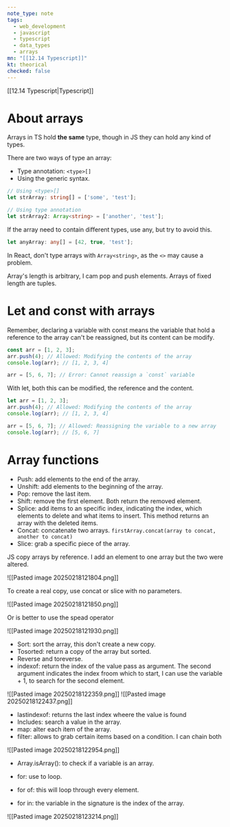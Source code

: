 ```yaml
---
note_type: note
tags:
  - web_development
  - javascript
  - typescript
  - data_types
  - arrays
mn: "[[12.14 Typescript]]"
kt: theorical
checked: false
---
```

[[12.14 Typescript|Typescript]]

# About arrays
Arrays in TS hold **the same** type, though in JS they can hold any kind of types. 

There are two ways of type an array: 
- Type annotation: `<type>[]`
- Using the generic syntax.  

```ts
// Using <type>[]
let strArray: string[] = ['some', 'test']; 

// Using type annotation
let strArray2: Array<string> = ['another', 'test']; 
```

If the array need to contain different types, use any, but try to avoid this. 

```ts
let anyArray: any[] = [42, true, 'test']; 
```

In React, don't type arrays with `Array<string>`, as the `<>` may cause a problem. 

Array's length is arbitrary, I cam pop and push elements. Arrays of fixed length are tuples. 

# Let and const with arrays
Remember, declaring a variable with const means the variable that hold a reference to the array can't be reassigned, but its content can be modify.

```js
const arr = [1, 2, 3];
arr.push(4); // Allowed: Modifying the contents of the array
console.log(arr); // [1, 2, 3, 4]

arr = [5, 6, 7]; // Error: Cannot reassign a `const` variable
```

With let, both this can be modified, the reference and the content.

```js
let arr = [1, 2, 3];
arr.push(4); // Allowed: Modifying the contents of the array
console.log(arr); // [1, 2, 3, 4]

arr = [5, 6, 7]; // Allowed: Reassigning the variable to a new array
console.log(arr); // [5, 6, 7]
```

# Array functions
- Push: add elements to the end of the array.
- Unshift: add elements to the beginning of the array. 
- Pop: remove the last item.
- Shift: remove the first element.
Both return the removed element. 
- Splice: add items to an specific index, indicating the index, which elements to delete and what items to insert. This method returns an array with the deleted items. 
- Concat: concatenate two arrays. `firstArray.concat(array to concat, another to concat)`
- Slice: grab a specific piece of the array. 

JS copy arrays by reference. I add an element to one array but the two were altered.

![[Pasted image 20250218121804.png]]

To create a real copy, use concat or slice with no parameters. 

![[Pasted image 20250218121850.png]]

Or is better to use the spead operator

![[Pasted image 20250218121930.png]]

- Sort: sort the array, this don't create a new copy.
- Tosorted: return a copy of the array but sorted.
- Reverse and toreverse. 
- indexof: return the index of the value pass as argument. The second argument indicates the index froom which to start, I can use the variable + 1, to search for the second element. 

![[Pasted image 20250218122359.png]]
![[Pasted image 20250218122437.png]]
- lastindexof: returns the last index wheere the value is found
- Includes: search a value in the array.
- map: alter each item of the array.
- filter: allows to grab certain items based on a condition. 
I can chain both

![[Pasted image 20250218122954.png]]

- Array.isArray(): to check if a variable is an array.

- for: use to loop.
- for of: this will loop through every element.  
- for in: the variable in the signature is the index of the array.

![[Pasted image 20250218123214.png]]


